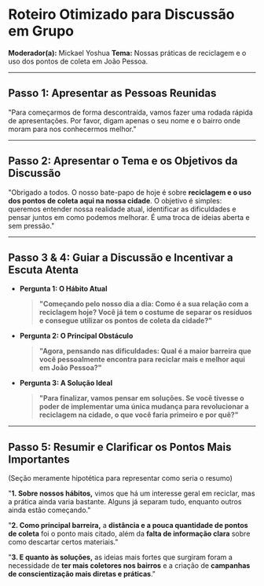 # **Roteiro Otimizado para Discussão em Grupo**

**Moderador(a):** Mickael Yoshua
**Tema:** Nossas práticas de reciclagem e o uso dos pontos de coleta em João Pessoa.

---

## **Passo 1: Apresentar as Pessoas Reunidas**

"Para começarmos de forma descontraída, vamos fazer uma rodada rápida de apresentações. Por favor, digam apenas o seu nome e o bairro onde moram para nos conhecermos melhor."

---

## **Passo 2: Apresentar o Tema e os Objetivos da Discussão**

"Obrigado a todos. O nosso bate-papo de hoje é sobre **reciclagem e o uso dos pontos de coleta aqui na nossa cidade**. O objetivo é simples: queremos entender nossa realidade atual, identificar as dificuldades e pensar juntos em como podemos melhorar. É uma troca de ideias aberta e sem pressão."

---

## **Passo 3 & 4: Guiar a Discussão e Incentivar a Escuta Atenta**

* **Pergunta 1: O Hábito Atual**
    > **"Começando pelo nosso dia a dia: Como é a sua relação com a reciclagem hoje? Você já tem o costume de separar os resíduos e consegue utilizar os pontos de coleta da cidade?"**

* **Pergunta 2: O Principal Obstáculo**
    > **"Agora, pensando nas dificuldades: Qual é a maior barreira que você pessoalmente encontra para reciclar mais e melhor aqui em João Pessoa?"**

* **Pergunta 3: A Solução Ideal**
    > **"Para finalizar, vamos pensar em soluções. Se você tivesse o poder de implementar uma única mudança para revolucionar a reciclagem na cidade, o que você faria primeiro e por quê?"**

---

## **Passo 5: Resumir e Clarificar os Pontos Mais Importantes**

(Seção meramente hipotética para representar como seria o resumo)

"**1. Sobre nossos hábitos,** vimos que há um interesse geral em reciclar, mas a prática ainda varia bastante. Alguns já separam tudo, enquanto outros ainda estão começando."

"**2. Como principal barreira,** a **distância e a pouca quantidade de pontos de coleta** foi o ponto mais citado, além da **falta de informação clara** sobre como descartar certos materiais."

"**3. E quanto às soluções,** as ideias mais fortes que surgiram foram a necessidade de **ter mais coletores nos bairros** e a criação de **campanhas de conscientização mais diretas e práticas**."
